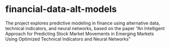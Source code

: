# financial-data-alt-models
The project explores predictive modeling in finance using alternative data, technical indicators, and neural networks, based on the paper “An Intelligent Approach for Predicting Stock Market Movements in Emerging Markets Using Optimized Technical Indicators and Neural Networks”
